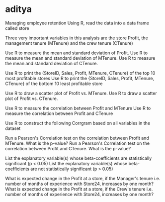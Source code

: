 # aditya  
Managing employee retention
Using R, read the data into a data frame called store

Three very important variables in this analysis are the store Profit, the management tenure (MTenure) and the crew tenure (CTenure) 
 
Use R to measure the mean and standard deviation of Profit.
Use R to measure the mean and standard deviation of MTenure.
Use R to measure the mean and standard deviation of CTenure.

Use R to print the {StoreID, Sales, Profit, MTenure, CTenure} of the top 10 most profitable stores
Use R to print the {StoreID, Sales, Profit, MTenure, CTenure} of the bottom 10 least profitable store

Use R to draw a scatter plot of Profit vs. MTenure.
Use R to draw a scatter plot of Profit vs. CTenure.
 

Use R to measure the correlation between Profit and MTenure
Use R to measure the correlation between Profit and CTenure
 

Use R to construct the following Corrgram based on all variables in the dataset

Run a Pearson's Correlation test on the correlation between Profit and MTenure. What is the p-value?
Run a Pearson's Correlation test on the correlation between Profit and CTenure. What is the p-value?


List the explanatory variable(s) whose beta-coefficients are statistically significant (p < 0.05)
List the explanatory variable(s) whose beta-coefficients are not statistically significant (p > 0.05)


What is expected change in the Profit at a store, if the Manager's tenure i.e. number of months of experience with Store24, increases by one month?
What is expected change in the Profit at a store, if the Crew's tenure i.e. number of months of experience with Store24, increases by one month?
